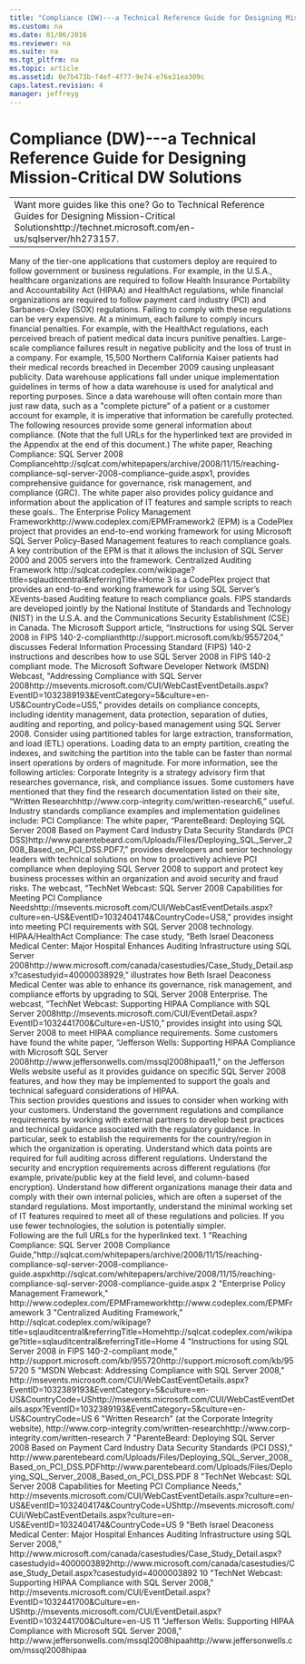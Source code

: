 ```yaml
---
title: "Compliance (DW)---a Technical Reference Guide for Designing Mission-Critical DW Solutions"
ms.custom: na
ms.date: 01/06/2016
ms.reviewer: na
ms.suite: na
ms.tgt_pltfrm: na
ms.topic: article
ms.assetid: 0e7b473b-f4ef-4f77-9e74-e76e31ea309c
caps.latest.revision: 4
manager: jeffreyg
---
```

# Compliance (DW)---a Technical Reference Guide for Designing Mission-Critical DW Solutions
<?xml version="1.0" encoding="utf-8"?>
<developerConceptualDocument xmlns="http://ddue.schemas.microsoft.com/authoring/2003/5" xmlns:xlink="http://www.w3.org/1999/xlink" xmlns:xsi="http://www.w3.org/2001/XMLSchema-instance" xsi:schemaLocation="http://ddue.schemas.microsoft.com/authoring/2003/5 http://clixdevr3.blob.core.windows.net/ddueschema/developer.xsd">
  <introduction>
    <table xmlns:caps="http://schemas.microsoft.com/build/caps/2013/11">
      <tbody>
        <tr>
          <TD>
            <para>
              <embeddedLabel>Want more guides like this one?</embeddedLabel> Go to <externalLink><linkText>Technical Reference Guides for Designing Mission-Critical Solutions</linkText><linkUri>http://technet.microsoft.com/en-us/sqlserver/hh273157</linkUri></externalLink>.</para>
          </TD>
        </tr>
      </tbody>
    </table>
  </introduction>
  <section>
    <title>Key Concepts</title>
    <content>
      <para>Many of the tier-one applications that customers deploy are required to follow government or business regulations. For example, in the U.S.A., healthcare organizations are required to follow Health Insurance Portability and Accountability Act (HIPAA) and HealthAct regulations, while financial organizations are required to follow payment card industry (PCI) and Sarbanes-Oxley (SOX) regulations. Failing to comply with these regulations can be very expensive. At a minimum, each failure to comply incurs financial penalties. For example, with the HealthAct regulations, each perceived breach of patient medical data incurs punitive penalties. Large-scale compliance failures result in negative publicity and the loss of trust in a company. For example, 15,500 Northern California Kaiser patients had their medical records breached in December 2009 causing unpleasant publicity.</para>
      <para>Data warehouse applications fall under unique implementation guidelines in terms of how a data warehouse is used for analytical and reporting purposes. Since a data warehouse will often contain more than just raw data, such as a "complete picture" of a patient or a customer account for example, it is imperative that information be carefully protected.</para>
    </content>
  </section>
  <section>
    <title>Best Practices</title>
    <content>
      <para>The following resources provide some general information about compliance. (Note that the full URLs for the hyperlinked text are provided in the Appendix at the end of this document.)</para>
      <list class="bullet">
        <listItem>
          <para>The white paper, <externalLink><linkText>Reaching Compliance: SQL Server 2008 Compliance</linkText><linkUri>http://sqlcat.com/whitepapers/archive/2008/11/15/reaching-compliance-sql-server-2008-compliance-guide.aspx</linkUri></externalLink><superscript>1</superscript>, provides comprehensive guidance for governance, risk management, and compliance (GRC). The white paper also provides policy guidance and information about the application of IT features and sample scripts to reach these goals.. </para>
        </listItem>
        <listItem>
          <para>The <externalLink><linkText>Enterprise Policy Management Framework</linkText><linkUri>http://www.codeplex.com/EPMFramework</linkUri></externalLink><superscript>2</superscript> (EPM) is a CodePlex project that provides an end-to-end working framework for using Microsoft SQL Server Policy-Based Management features to reach compliance goals. A key contribution of the EPM is that it allows the inclusion of SQL Server 2000 and 2005 servers into the framework.</para>
        </listItem>
        <listItem>
          <para>
            <externalLink>
              <linkText>Centralized Auditing Framework</linkText>
              <linkUri>http://sqlcat.codeplex.com/wikipage?title=sqlauditcentral&amp;referringTitle=Home</linkUri>
            </externalLink>
            <superscript>3</superscript> is a CodePlex project that provides an end-to-end working framework for using SQL Server’s XEvents-based Auditing feature to reach compliance goals.</para>
        </listItem>
        <listItem>
          <para>FIPS standards are developed jointly by the National Institute of Standards and Technology (NIST) in the U.S.A. and the Communications Security Establishment (CSE) in Canada. The Microsoft Support article, “<externalLink><linkText>Instructions for using SQL Server 2008 in FIPS 140-2-compliant</linkText><linkUri>http://support.microsoft.com/kb/955720</linkUri></externalLink><superscript>4</superscript>,” discusses Federal Information Processing Standard (FIPS) 140-2 instructions and describes how to use SQL Server 2008 in FIPS 140-2 compliant mode.</para>
        </listItem>
        <listItem>
          <para>The Microsoft Software Developer Network (MSDN) Webcast, "<externalLink><linkText>Addressing Compliance with SQL Server 2008</linkText><linkUri>http://msevents.microsoft.com/CUI/WebCastEventDetails.aspx?EventID=1032389193&amp;EventCategory=5&amp;culture=en-US&amp;CountryCode=US</linkUri></externalLink><superscript>5</superscript>,” provides details on compliance concepts, including identity management, data protection, separation of duties, auditing and reporting, and policy-based management using SQL Server 2008.</para>
        </listItem>
        <listItem>
          <para>Consider using partitioned tables for large extraction, transformation, and load (ETL) operations. Loading data to an empty partition, creating the indexes, and switching the partition into the table can be faster than normal insert operations by orders of magnitude. For more information, see the following articles:</para>
          <para>Corporate Integrity is a strategy advisory firm that researches governance, risk, and compliance issues. Some customers have mentioned that they find the research documentation listed on their site, “<externalLink><linkText>Written Research</linkText><linkUri>http://www.corp-integrity.com/written-research</linkUri></externalLink><superscript>6</superscript>,” useful.</para>
        </listItem>
      </list>
    </content>
  </section>
  <section>
    <title>Case Studies and References</title>
    <content>
      <para>Industry standards compliance examples and implementation guidelines include:</para>
      <list class="bullet">
        <listItem>
          <para>PCI Compliance:</para>
          <list class="bullet">
            <listItem>
              <para>The white paper, “<externalLink><linkText>ParenteBeard: Deploying SQL Server 2008 Based on Payment Card Industry Data Security Standards (PCI DSS)</linkText><linkUri>http://www.parentebeard.com/Uploads/Files/Deploying_SQL_Server_2008_Based_on_PCI_DSS.PDF</linkUri></externalLink><superscript>7</superscript>,”  provides developers and senior technology leaders with technical solutions on how to proactively achieve PCI compliance when deploying SQL Server 2008 to support and protect key business processes within an organization and avoid security and fraud risks.</para>
            </listItem>
            <listItem>
              <para>The webcast, “<externalLink><linkText>TechNet Webcast: SQL Server 2008 Capabilities for Meeting PCI Compliance Needs</linkText><linkUri>http://msevents.microsoft.com/CUI/WebCastEventDetails.aspx?culture=en-US&amp;EventID=1032404174&amp;CountryCode=US</linkUri></externalLink><superscript>8</superscript>,” provides insight into meeting PCI requirements with SQL Server 2008 technology.</para>
            </listItem>
          </list>
        </listItem>
        <listItem>
          <para>HIPAA/HealthAct Compliance:</para>
          <list class="bullet">
            <listItem>
              <para>The case study, “<externalLink><linkText>Beth Israel Deaconess Medical Center: Major Hospital Enhances Auditing Infrastructure using SQL Server 2008</linkText><linkUri>http://www.microsoft.com/canada/casestudies/Case_Study_Detail.aspx?casestudyid=4000003892</linkUri></externalLink><superscript>9</superscript>,” illustrates how Beth Israel Deaconess Medical Center was able to enhance its governance, risk management, and compliance efforts by upgrading to SQL Server 2008 Enterprise.</para>
            </listItem>
            <listItem>
              <para>The webcast, “<externalLink><linkText>TechNet Webcast: Supporting HIPAA Compliance with SQL Server 2008</linkText><linkUri>http://msevents.microsoft.com/CUI/EventDetail.aspx?EventID=1032441700&amp;Culture=en-US</linkUri></externalLink><superscript>10</superscript>,” provides insight into using SQL Server 2008 to meet HIPAA compliance requirements.</para>
            </listItem>
            <listItem>
              <para>Some customers have found the white paper, “<externalLink><linkText>Jefferson Wells: Supporting HIPAA Compliance with Microsoft SQL Server 2008</linkText><linkUri>http://www.jeffersonwells.com/mssql2008hipaa</linkUri></externalLink><superscript>11</superscript>,” on the Jefferson Wells website useful as it provides guidance on specific SQL Server 2008 features, and how they may be implemented to support the goals and technical safeguard considerations of HIPAA.</para>
            </listItem>
          </list>
        </listItem>
      </list>
    </content>
  </section>
  <section>
    <title>Questions and Considerations</title>
    <content>
      <para>This section provides questions and issues to consider when working with your customers.</para>
      <list class="bullet">
        <listItem>
          <para>Understand the government regulations and compliance requirements by working with external partners to develop best practices and technical guidance associated with the regulatory guidance. In particular, seek to establish the requirements for the country/region in which the organization is operating.</para>
        </listItem>
        <listItem>
          <para>Understand which data points are required for full auditing across different regulations.</para>
        </listItem>
        <listItem>
          <para>Understand the security and encryption requirements across different regulations (for example, private/public key at the field level, and column-based encryption).</para>
        </listItem>
        <listItem>
          <para>Understand how different organizations manage their data and comply with their own internal policies, which are often a superset of the standard regulations.</para>
        </listItem>
        <listItem>
          <para>Most importantly, understand the minimal working set of IT features required to meet all of these regulations and policies. If you use fewer technologies, the solution is potentially simpler.</para>
        </listItem>
      </list>
    </content>
  </section>
  <section>
    <title>Appendix</title>
    <content>
      <para>Following are the full URLs for the hyperlinked text.</para>
      <para>
        <superscript>1</superscript> "Reaching Compliance: SQL Server 2008 Compliance Guide,"<externalLink><linkText>http://sqlcat.com/whitepapers/archive/2008/11/15/reaching-compliance-sql-server-2008-compliance-guide.aspx</linkText><linkUri>http://sqlcat.com/whitepapers/archive/2008/11/15/reaching-compliance-sql-server-2008-compliance-guide.aspx</linkUri></externalLink></para>
      <para>
        <superscript>2</superscript> "Enterprise Policy Management Framework," <externalLink><linkText>http://www.codeplex.com/EPMFramework</linkText><linkUri>http://www.codeplex.com/EPMFramework</linkUri></externalLink></para>
      <para>
        <superscript>3</superscript> "Centralized Auditing Framework," <externalLink><linkText>http://sqlcat.codeplex.com/wikipage?title=sqlauditcentral&amp;referringTitle=Home</linkText><linkUri>http://sqlcat.codeplex.com/wikipage?title=sqlauditcentral&amp;referringTitle=Home</linkUri></externalLink></para>
      <para>
        <superscript>4</superscript> "Instructions for using SQL Server 2008 in FIPS 140-2-compliant mode," <externalLink><linkText>http://support.microsoft.com/kb/955720</linkText><linkUri>http://support.microsoft.com/kb/955720</linkUri></externalLink></para>
      <para>
        <superscript>5</superscript> "MSDN Webcast: Addressing Compliance with SQL Server 2008," <externalLink><linkText>http://msevents.microsoft.com/CUI/WebCastEventDetails.aspx?EventID=1032389193&amp;EventCategory=5&amp;culture=en-US&amp;CountryCode=US</linkText><linkUri>http://msevents.microsoft.com/CUI/WebCastEventDetails.aspx?EventID=1032389193&amp;EventCategory=5&amp;culture=en-US&amp;CountryCode=US</linkUri></externalLink></para>
      <para>
        <superscript>6</superscript> "Written Research" (at the Corporate Integrity website), <externalLink><linkText>http://www.corp-integrity.com/written-research</linkText><linkUri>http://www.corp-integrity.com/written-research</linkUri></externalLink></para>
      <para>
        <superscript>7</superscript> "ParenteBeard: Deploying SQL Server 2008 Based on Payment Card Industry Data Security Standards (PCI DSS)," <externalLink><linkText>http://www.parentebeard.com/Uploads/Files/Deploying_SQL_Server_2008_Based_on_PCI_DSS.PDF</linkText><linkUri>http://www.parentebeard.com/Uploads/Files/Deploying_SQL_Server_2008_Based_on_PCI_DSS.PDF</linkUri></externalLink></para>
      <para>
        <superscript>8</superscript> "TechNet Webcast: SQL Server 2008 Capabilities for Meeting PCI Compliance Needs," <externalLink><linkText>http://msevents.microsoft.com/CUI/WebCastEventDetails.aspx?culture=en-US&amp;EventID=1032404174&amp;CountryCode=US</linkText><linkUri>http://msevents.microsoft.com/CUI/WebCastEventDetails.aspx?culture=en-US&amp;EventID=1032404174&amp;CountryCode=US</linkUri></externalLink></para>
      <para>
        <superscript>9</superscript> "Beth Israel Deaconess Medical Center: Major Hospital Enhances Auditing Infrastructure using SQL Server 2008,” <externalLink><linkText>http://www.microsoft.com/canada/casestudies/Case_Study_Detail.aspx?casestudyid=4000003892</linkText><linkUri>http://www.microsoft.com/canada/casestudies/Case_Study_Detail.aspx?casestudyid=4000003892</linkUri></externalLink></para>
      <para>
        <superscript>10</superscript> "TechNet Webcast: Supporting HIPAA Compliance with SQL Server 2008," <externalLink><linkText>http://msevents.microsoft.com/CUI/EventDetail.aspx?EventID=1032441700&amp;Culture=en-US</linkText><linkUri>http://msevents.microsoft.com/CUI/EventDetail.aspx?EventID=1032441700&amp;Culture=en-US</linkUri></externalLink></para>
      <para>
        <superscript>11</superscript> "Jefferson Wells: Supporting HIPAA Compliance with Microsoft SQL Server 2008," <externalLink><linkText>http://www.jeffersonwells.com/mssql2008hipaa</linkText><linkUri>http://www.jeffersonwells.com/mssql2008hipaa</linkUri></externalLink></para>
    </content>
  </section>
  <relatedTopics />
</developerConceptualDocument>